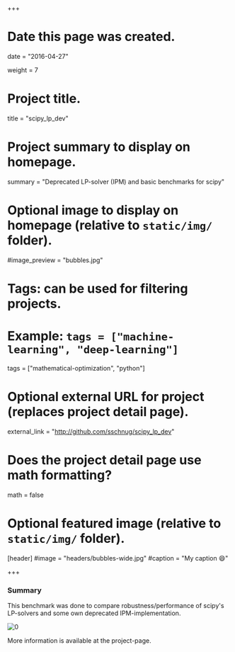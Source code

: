 +++
# Date this page was created.
date = "2016-04-27"

weight = 7

# Project title.
title = "scipy_lp_dev"

# Project summary to display on homepage.
summary = "Deprecated LP-solver (IPM) and basic benchmarks for scipy"

# Optional image to display on homepage (relative to `static/img/` folder).
#image_preview = "bubbles.jpg"

# Tags: can be used for filtering projects.
# Example: `tags = ["machine-learning", "deep-learning"]`
tags = ["mathematical-optimization", "python"]

# Optional external URL for project (replaces project detail page).
external_link = "http://github.com/sschnug/scipy_lp_dev"

# Does the project detail page use math formatting?
math = false

# Optional featured image (relative to `static/img/` folder).
[header]
#image = "headers/bubbles-wide.jpg"
#caption = "My caption :smile:"

+++

### Summary
This benchmark was done to compare robustness/performance of scipy's LP-solvers and some own deprecated IPM-implementation.

![0](http://i.imgur.com/xBYfmfQ.png)

More information is available at the project-page.
